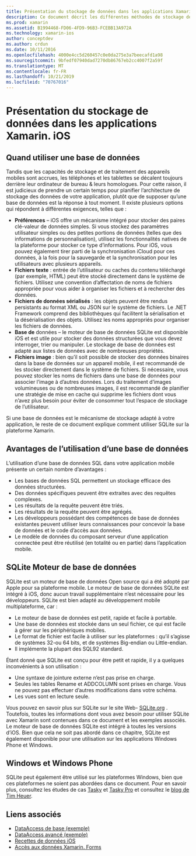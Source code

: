 ```yaml
---
title: Présentation du stockage de données dans les applications Xamarin. iOS
description: Ce document décrit les différentes méthodes de stockage des données dans une application Xamarin. iOS et fournit des informations spécifiques sur les avantages de SQLite.
ms.prod: xamarin
ms.assetid: B1994468-FD06-4FD9-96B3-FCEBB13A972A
ms.technology: xamarin-ios
author: conceptdev
ms.author: crdun
ms.date: 10/11/2016
ms.openlocfilehash: 4000e4cc5d260457c0e0da275e3a7beecafd1a98
ms.sourcegitcommit: 9bfedf07940dad7270db86767eb2cc4007f2a59f
ms.translationtype: MT
ms.contentlocale: fr-FR
ms.lasthandoff: 10/21/2019
ms.locfileid: "70767016"
---
```

# <a name="introduction-to-data-storage-in-xamarinios-apps"></a>Présentation du stockage de données dans les applications Xamarin. iOS

## <a name="when-to-use-a-database"></a>Quand utiliser une base de données

Tandis que les capacités de stockage et de traitement des appareils mobiles sont accrues, les téléphones et les tablettes se décalent toujours derrière leur ordinateur de bureau &amp; leurs homologues. Pour cette raison, il est judicieux de prendre un certain temps pour planifier l’architecture de stockage des données de votre application, plutôt que de supposer qu’une base de données est la réponse à tout moment. Il existe plusieurs options qui répondent à différentes exigences, telles que :

- **Préférences** – iOS offre un mécanisme intégré pour stocker des paires clé-valeur de données simples. Si vous stockez des paramètres utilisateur simples ou des petites portions de données (telles que des informations de personnalisation), utilisez les fonctionnalités natives de la plateforme pour stocker ce type d’informations. Pour iOS, vous pouvez également tirer parti de la synchronisation iCloud pour ces données, à la fois pour la sauvegarde et la synchronisation pour les utilisateurs avec plusieurs appareils.
- **Fichiers texte** : entrée de l’utilisateur ou caches du contenu téléchargé (par exemple, HTML) peut être stocké directement dans le système de fichiers. Utilisez une convention d’affectation de noms de fichiers appropriée pour vous aider à organiser les fichiers et à rechercher des données.
- **Fichiers de données sérialisés** : les objets peuvent être rendus persistants au format XML ou JSON sur le système de fichiers. Le .NET Framework comprend des bibliothèques qui facilitent la sérialisation et la désérialisation des objets. Utilisez les noms appropriés pour organiser les fichiers de données.
- **Base de** données – le moteur de base de données SQLite est disponible iOS et est utile pour stocker des données structurées que vous devez interroger, trier ou manipuler. Le stockage de base de données est adapté aux listes de données avec de nombreuses propriétés.
- **Fichiers image** : bien qu’il soit possible de stocker des données binaires dans la base de données sur un appareil mobile, il est recommandé de les stocker directement dans le système de fichiers. Si nécessaire, vous pouvez stocker les noms de fichiers dans une base de données pour associer l’image à d’autres données. Lors du traitement d’images volumineuses ou de nombreuses images, il est recommandé de planifier une stratégie de mise en cache qui supprime les fichiers dont vous n’avez plus besoin pour éviter de consommer tout l’espace de stockage de l’utilisateur.

Si une base de données est le mécanisme de stockage adapté à votre application, le reste de ce document explique comment utiliser SQLite sur la plateforme Xamarin.

## <a name="advantages-of-using-a-database"></a>Avantages de l’utilisation d’une base de données

L’utilisation d’une base de données SQL dans votre application mobile présente un certain nombre d’avantages :

- Les bases de données SQL permettent un stockage efficace des données structurées.
- Des données spécifiques peuvent être extraites avec des requêtes complexes.
- Les résultats de la requête peuvent être triés.
- Les résultats de la requête peuvent être agrégés.
- Les développeurs possédant des compétences de base de données existantes peuvent utiliser leurs connaissances pour concevoir la base de données et le code d’accès aux données.
- Le modèle de données du composant serveur d’une application connectée peut être réutilisé (en totalité ou en partie) dans l’application mobile.

## <a name="sqlite-database-engine"></a>SQLite Moteur de base de données

SQLite est un moteur de base de données Open source qui a été adopté par Apple pour sa plateforme mobile. Le moteur de base de données SQLite est intégré à iOS, donc aucun travail supplémentaire n’est nécessaire pour les développeurs. SQLite est bien adapté au développement mobile multiplateforme, car :

- Le moteur de base de données est petit, rapide et facile à portable.
- Une base de données est stockée dans un seul fichier, ce qui est facile à gérer sur les périphériques mobiles.
- Le format de fichier est facile à utiliser sur les plateformes : qu’il s’agisse de systèmes 32-ou 64 bits, et de systèmes Big-endian ou Little-endian.
- Il implémente la plupart des SQL92 standard.

Étant donné que SQLite est conçu pour être petit et rapide, il y a quelques inconvénients à son utilisation :

- Une syntaxe de jointure externe n’est pas prise en charge.
- Seules les tables Rename et ADDCOLUMN sont prises en charge. Vous ne pouvez pas effectuer d’autres modifications dans votre schéma.
- Les vues sont en lecture seule.

Vous pouvez en savoir plus sur SQLite sur le site Web- [SQLite.org](http://SQLite.org) . Toutefois, toutes les informations dont vous avez besoin pour utiliser SQLite avec Xamarin sont contenues dans ce document et les exemples associés. Le moteur de base de données SQLite est intégré à toutes les versions d’iOS.
Bien que cela ne soit pas abordé dans ce chapitre, SQLite est également disponible pour une utilisation sur les applications Windows Phone et Windows.

## <a name="windows-and-windows-phone"></a>Windows et Windows Phone

SQLite peut également être utilisé sur les plateformes Windows, bien que ces plateformes ne soient pas abordées dans ce document.
Pour en savoir plus, consultez les études de cas [Tasky](~/cross-platform/app-fundamentals/building-cross-platform-applications/case-study-tasky.md) et [Tasky Pro](http://docs.xamarin.com/guides/cross-platform/application_fundamentals/building_cross_platform_applications/case_study%3A_tasky) et consultez le [blog de Tim Heuer](http://timheuer.com/blog/archive/2012/06/28/seeding-your-metro-style-app-with-sqlite-database.aspx).

## <a name="related-links"></a>Liens associés

- [DataAccess de base (exemple)](https://github.com/xamarin/mobile-samples/tree/master/DataAccess/Basic)
- [DataAccess avancé (exemple)](https://github.com/xamarin/mobile-samples/tree/master/DataAccess/Advanced)
- [Recettes de données iOS](https://github.com/xamarin/recipes/tree/master/Recipes/ios/data/sqlite)
- [Accès aux données Xamarin. Forms](~/xamarin-forms/data-cloud/data/databases.md)
